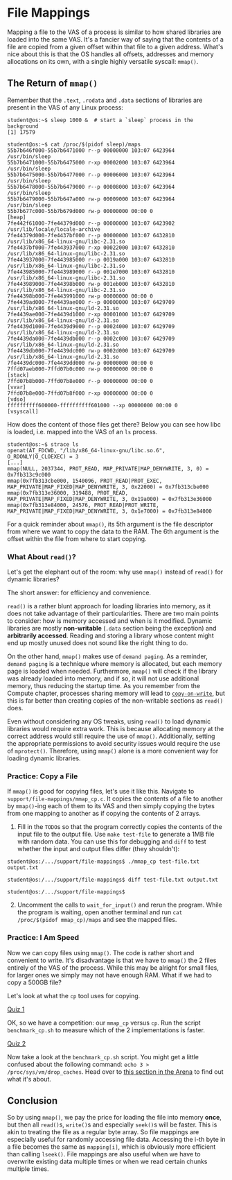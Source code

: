 # File Mappings

Mapping a file to the VAS of a process is similar to how shared libraries are loaded into the same VAS.
It's a fancier way of saying that the contents of a file are copied from a given offset within that file to a given address.
What's nice about this is that the OS handles all offsets, addresses and memory allocations on its own, with a single highly versatile syscall: `mmap()`.

## The Return of `mmap()`

Remember that the `.text`, `.rodata` and `.data` sections of libraries are present in the VAS of any Linux process:

```console
student@os:~$ sleep 1000 &  # start a `sleep` process in the background
[1] 17579

student@os:~$ cat /proc/$(pidof sleep)/maps
55b7b646f000-55b7b6471000 r--p 00000000 103:07 6423964                   /usr/bin/sleep
55b7b6471000-55b7b6475000 r-xp 00002000 103:07 6423964                   /usr/bin/sleep
55b7b6475000-55b7b6477000 r--p 00006000 103:07 6423964                   /usr/bin/sleep
55b7b6478000-55b7b6479000 r--p 00008000 103:07 6423964                   /usr/bin/sleep
55b7b6479000-55b7b647a000 rw-p 00009000 103:07 6423964                   /usr/bin/sleep
55b7b677c000-55b7b679d000 rw-p 00000000 00:00 0                          [heap]
7fe442f61000-7fe44379d000 r--p 00000000 103:07 6423902                   /usr/lib/locale/locale-archive
7fe44379d000-7fe4437bf000 r--p 00000000 103:07 6432810                   /usr/lib/x86_64-linux-gnu/libc-2.31.so
7fe4437bf000-7fe443937000 r-xp 00022000 103:07 6432810                   /usr/lib/x86_64-linux-gnu/libc-2.31.so
7fe443937000-7fe443985000 r--p 0019a000 103:07 6432810                   /usr/lib/x86_64-linux-gnu/libc-2.31.so
7fe443985000-7fe443989000 r--p 001e7000 103:07 6432810                   /usr/lib/x86_64-linux-gnu/libc-2.31.so
7fe443989000-7fe44398b000 rw-p 001eb000 103:07 6432810                   /usr/lib/x86_64-linux-gnu/libc-2.31.so
7fe44398b000-7fe443991000 rw-p 00000000 00:00 0
7fe4439ad000-7fe4439ae000 r--p 00000000 103:07 6429709                   /usr/lib/x86_64-linux-gnu/ld-2.31.so
7fe4439ae000-7fe4439d1000 r-xp 00001000 103:07 6429709                   /usr/lib/x86_64-linux-gnu/ld-2.31.so
7fe4439d1000-7fe4439d9000 r--p 00024000 103:07 6429709                   /usr/lib/x86_64-linux-gnu/ld-2.31.so
7fe4439da000-7fe4439db000 r--p 0002c000 103:07 6429709                   /usr/lib/x86_64-linux-gnu/ld-2.31.so
7fe4439db000-7fe4439dc000 rw-p 0002d000 103:07 6429709                   /usr/lib/x86_64-linux-gnu/ld-2.31.so
7fe4439dc000-7fe4439dd000 rw-p 00000000 00:00 0
7ffd07aeb000-7ffd07b0c000 rw-p 00000000 00:00 0                          [stack]
7ffd07b8b000-7ffd07b8e000 r--p 00000000 00:00 0                          [vvar]
7ffd07b8e000-7ffd07b8f000 r-xp 00000000 00:00 0                          [vdso]
ffffffffff600000-ffffffffff601000 --xp 00000000 00:00 0                  [vsyscall]
```

How does the content of those files get there?
Below you can see how libc is loaded, i.e. mapped into the VAS of an `ls` process.

```console
student@os:~$ strace ls
openat(AT_FDCWD, "/lib/x86_64-linux-gnu/libc.so.6", O_RDONLY|O_CLOEXEC) = 3
[...]
mmap(NULL, 2037344, PROT_READ, MAP_PRIVATE|MAP_DENYWRITE, 3, 0) = 0x7fb313c9c000
mmap(0x7fb313cbe000, 1540096, PROT_READ|PROT_EXEC, MAP_PRIVATE|MAP_FIXED|MAP_DENYWRITE, 3, 0x22000) = 0x7fb313cbe000
mmap(0x7fb313e36000, 319488, PROT_READ, MAP_PRIVATE|MAP_FIXED|MAP_DENYWRITE, 3, 0x19a000) = 0x7fb313e36000
mmap(0x7fb313e84000, 24576, PROT_READ|PROT_WRITE, MAP_PRIVATE|MAP_FIXED|MAP_DENYWRITE, 3, 0x1e7000) = 0x7fb313e84000
```

For a quick reminder about `mmap()`, its 5th argument is the file descriptor from where we want to copy the data to the RAM.
The 6th argument is the offset within the file from where to start copying.

### What About `read()`?

Let's get the elephant out of the room: why use `mmap()` instead of `read()` for dynamic libraries?

The short answer: for efficiency and convenience.

`read()` is a rather blunt approach for loading libraries into memory, as it does not take advantage of their particularities.
There are two main points to consider: how is memory accessed and when is it modified.
Dynamic libraries are mostly **non-writable** (`.data` section being the exception) and **arbitrarily accessed**.
Reading and storing a library whose content might end up mostly unused does not sound like the right thing to do.

On the other hand, `mmap()` makes use of `demand paging`.
As a reminder, `demand paging` is a technique where memory is allocated, but each memory page is loaded when needed.
Furthermore, `mmap()` will check if the library was already loaded into memory, and if so, it will not use additional memory, thus reducing the startup time.
As you remember from the Compute chapter, processes sharing memory will lead to [`copy-on-write`](https://open-education-hub.github.io/operating-systems/Lab/Compute/copy-on-write), but this is far better than creating copies of the non-writable sections as `read()` does.

Even without considering any OS tweaks, using `read()` to load dynamic libraries would require extra work.
This is because allocating memory at the correct address would still require the use of `mmap()`.
Additionally, setting the appropriate permissions to avoid security issues would require the use of `mprotect()`.
Therefore, using `mmap()` alone is a more convenient way for loading dynamic libraries.

### Practice: Copy a File

If `mmap()` is good for copying files, let's use it like this.
Navigate to `support/file-mappings/mmap_cp.c`.
It copies the contents of a file to another by `mmap()`-ing each of them to its VAS and then simply copying the bytes from one mapping to another as if copying the contents of 2 arrays.

1. Fill in the `TODO`s so that the program correctly copies the contents of the input file to the output file.
Use `make test-file` to generate a 1MB file with random data.
You can use this for debugging and `diff` to test whether the input and output files differ (they shouldn't):

```console
student@os:/.../support/file-mappings$ ./mmap_cp test-file.txt output.txt

student@os:/.../support/file-mappings$ diff test-file.txt output.txt

student@os:/.../support/file-mappings$
```

<!-- markdownlint-disable MD029 -->

2. Uncomment the calls to `wait_for_input()` and rerun the program.
While the program is waiting, open another terminal and run `cat /proc/$(pidof mmap_cp)/maps` and see the mapped files.

<!-- markdownlint-enable MD029 -->

### Practice: I Am Speed

Now we can copy files using `mmap()`.
The code is rather short and convenient to write.
It's disadvantage is that we have to `mmap()` the 2 files entirely of the VAS of the process.
While this may be alright for small files, for larger ones we simply may not have enough RAM.
What if we had to copy a 500GB file?

Let's look at what the `cp` tool uses for copying.

[Quiz 1](../quiz/syscalls-cp.md)

OK, so we have a competition: our `mmap_cp` versus `cp`.
Run the script `benchmark_cp.sh` to measure which of the 2 implementations is faster.

[Quiz 2](../quiz/mmap-read-write-benchmark.md)

Now take a look at the `benchmark_cp.sh` script.
You might get a little confused about the following command: `echo 3 > /proc/sys/vm/drop_caches`.
Head over to [this section in the Arena](./arena.md#to-drop-or-not-to-drop) to find out what it's about.

## Conclusion

So by using `mmap()`, we pay the price for loading the file into memory **once**, but then all `read()`s, `write()`s and especially `seek()`s will be faster.
This is akin to treating the file as a regular byte array.
So file mappings are especially useful for randomly accessing file data.
Accessing the i-th byte in a file becomes the same as `mapping[i]`, which is obviously more efficient than calling `lseek()`.
File mappings are also useful when we have to overwrite existing data multiple times or when we read certain chunks multiple times.
